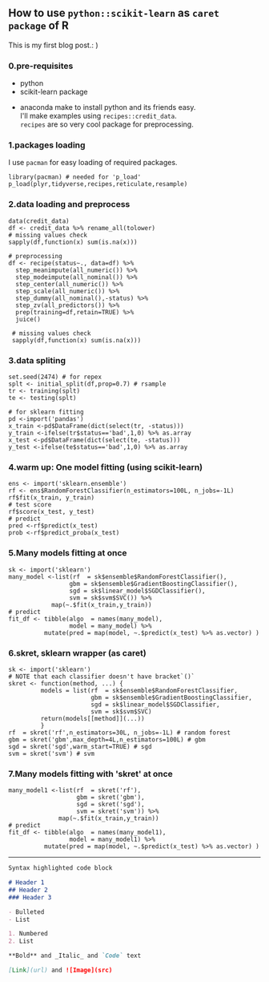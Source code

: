 ## How to use `python::scikit-learn` as `caret package` of R
This is my first blog post.: )  
### 0.pre-requisites
 - python
 - scikit-learn package
 * anaconda make to install python and its friends easy.    
I'll make examples using `recipes::credit_data`.  
`recipes` are so very cool package for preprocessing.
### 1.packages loading
I use `pacman` for easy loading of required packages.
```
library(pacman) # needed for 'p_load'
p_load(plyr,tidyverse,recipes,reticulate,resample)
```
### 2.data loading and preprocess
```
data(credit_data)
df <- credit_data %>% rename_all(tolower)
# missing values check
sapply(df,function(x) sum(is.na(x)))

# preprocessing
df <- recipe(status~., data=df) %>% 
  step_meanimpute(all_numeric()) %>% 
  step_modeimpute(all_nominal()) %>% 
  step_center(all_numeric()) %>% 
  step_scale(all_numeric()) %>% 
  step_dummy(all_nominal(),-status) %>% 
  step_zv(all_predictors()) %>% 
  prep(training=df,retain=TRUE) %>% 
  juice()
 
 # missing values check
 sapply(df,function(x) sum(is.na(x)))
 ```
 ### 3.data spliting
 ```
set.seed(2474) # for repex
splt <- initial_split(df,prop=0.7) # rsample
tr <- training(splt)
te <- testing(splt)

# for sklearn fitting
pd <-import('pandas')
x_train <-pd$DataFrame(dict(select(tr, -status)))
y_train <-ifelse(tr$status=='bad',1,0) %>% as.array
x_test <-pd$DataFrame(dict(select(te, -status)))
y_test <-ifelse(te$status=='bad',1,0) %>% as.array
```
### 4.warm up: One model fitting (using scikit-learn)
```
ens <- import('sklearn.ensemble')
rf <- ens$RandomForestClassifier(n_estimators=100L, n_jobs=-1L)
rf$fit(x_train, y_train)
# test score
rf$score(x_test, y_test)
# predict
pred <-rf$predict(x_test)
prob <-rf$predict_proba(x_test)
```
### 5.Many models fitting at once
```
sk <- import('sklearn')
many_model <-list(rf  = sk$ensemble$RandomForestClassifier(),
                 gbm = sk$ensemble$GradientBoostingClassifier(),
                 sgd = sk$linear_model$SGDClassifier(),
                 svm = sk$svm$SVC()) %>%
            map(~.$fit(x_train,y_train))
# predict
fit_df <- tibble(algo  = names(many_model), 
                 model = many_model) %>%
          mutate(pred = map(model, ~.$predict(x_test) %>% as.vector) )
```
### 6.skret, sklearn wrapper (as caret)
```
sk <- import('sklearn')
# NOTE that each classifier doesn't have bracket`()`
skret <- function(method, ...) {
         models = list(rf  = sk$ensemble$RandomForestClassifier,
                       gbm = sk$ensemble$GradientBoostingClassifier,
                       sgd = sk$linear_model$SGDClassifier,
                       svm = sk$svm$SVC)
         return(models[[method]](...))
         }
rf  = skret('rf',n_estimators=30L, n_jobs=-1L) # random forest
gbm = skret('gbm',max_depth=4L,n_estimators=100L) # gbm
sgd = skret('sgd',warm_start=TRUE) # sgd
svm = skret('svm') # svm
```
### 7.Many models fitting with 'skret' at once
```
many_model1 <-list(rf  = skret('rf'),
                   gbm = skret('gbm'),
                   sgd = skret('sgd'),
                   svm = skret('svm')) %>%
              map(~.$fit(x_train,y_train))
# predict
fit_df <- tibble(algo  = names(many_model1), 
                 model = many_model1) %>%
          mutate(pred = map(model, ~.$predict(x_test) %>% as.vector) )
```
------------------------------

```markdown
Syntax highlighted code block

# Header 1
## Header 2
### Header 3

- Bulleted
- List

1. Numbered
2. List

**Bold** and _Italic_ and `Code` text

[Link](url) and ![Image](src)
```
